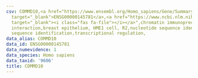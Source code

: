 ```yaml
---
csv: COMMD10,<a href="https://www.ensembl.org/Homo_sapiens/Gene/Summary?db=core;g=ENSG00000145781"
  target="_blank">ENSG00000145781</a>,<a href="https://www.ncbi.nlm.nih.gov/pubmed/22863008"
  target="_blank"><i class="fas fa-file"></i></a>",chromatin immunoprecipitation assay,direct
  interaction,breast epithelium, HME1 cell, R2,nucleotide sequence identification,nucleotide
  sequence identification,transcriptional regulation,
data_alias: COMMD10
data_id: ENSG00000145781
data_numevidence: 1
data_species: Homo sapiens
data_taxid: '9606'
title: COMMD10
---
```

